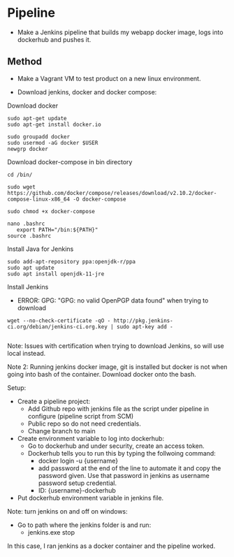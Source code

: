 # Pipeline

- Make a Jenkins pipeline that builds my webapp docker image, logs into dockerhub and pushes it.

## Method

- Make a Vagrant VM to test product on a new linux environment.

- Download jenkins, docker and docker compose:

Download docker
```
sudo apt-get update
sudo apt-get install docker.io

sudo groupadd docker
sudo usermod -aG docker $USER
newgrp docker
```

Download docker-compose in bin directory
```
cd /bin/

sudo wget https://github.com/docker/compose/releases/download/v2.10.2/docker-compose-linux-x86_64 -O docker-compose

sudo chmod +x docker-compose

nano .bashrc
   export PATH="/bin:${PATH}"
source .bashrc
```

Install Java for Jenkins
```
sudo add-apt-repository ppa:openjdk-r/ppa
sudo apt update
sudo apt install openjdk-11-jre
```

Install Jenkins

- ERROR: GPG: "GPG: no valid OpenPGP data found" when trying to download
```
wget --no-check-certificate -qO - http://pkg.jenkins-ci.org/debian/jenkins-ci.org.key | sudo apt-key add -


```

Note: Issues with certification when trying to download Jenkins, so will use local instead.

Note 2: Running jenkins docker image, git is installed but docker is not when going into bash of the container. Download docker onto the bash.

Setup:


- Create a pipeline project:
    - Add Github repo with jenkins file as the script under pipeline in configure (pipeline script from SCM)
    - Public repo so do not need credentials.
    - Change branch to main
- Create environment variable to log into dockerhub:
    - Go to dockerhub and under security, create an access token.
    - Dockerhub tells you to run this by typing the follwoing command:
        - docker login -u {username}
        - add password at the end of the line to automate it and copy the password given. Use that password in jenkins as username password setup credential.
        - ID: {username}-dockerhub
- Put dockerhub environment variable in jenkins file.


Note: turn jenkins on and off on windows:
- Go to path where the jenkins folder is and run:
    - jenkins.exe stop

In this case, I ran jenkins as a docker container and the pipeline worked.